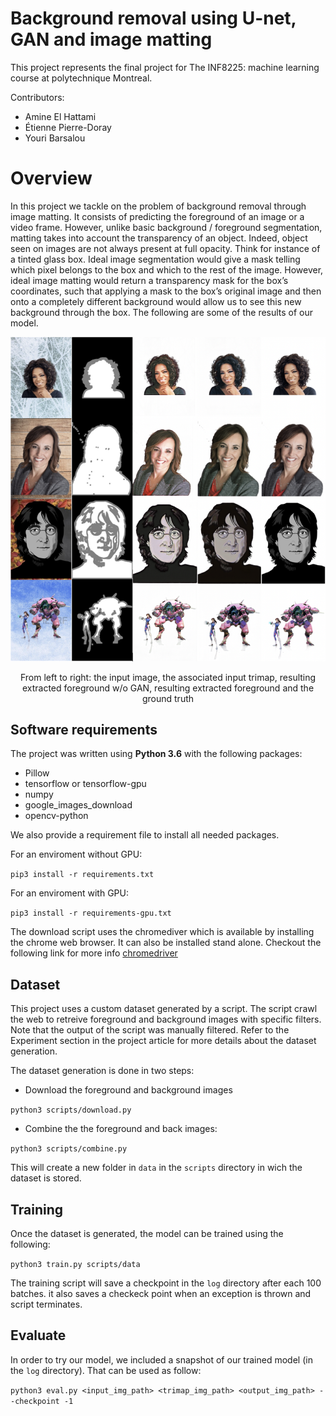 # Background removal using U-net, GAN and image matting
This project represents the final project for The INF8225: machine learning course at polytechnique Montreal.

Contributors:

- Amine El Hattami
- Étienne Pierre-Doray
- Youri Barsalou

# Overview
In this project we tackle on the problem of background removal through image matting. It consists of predicting the foreground of an image or a video frame. However, unlike basic background / foreground segmentation, matting takes into account the transparency of an object. Indeed, object seen on images are not always present at full opacity. Think for instance of a tinted glass box. Ideal image segmentation would give a mask telling which pixel belongs to the box and which to the rest of the image. However, ideal image matting would return a transparency mask for the box’s coordinates, such that applying a mask to the box’s original image and then onto a completely different background would allow us to see this new background through the box. The following are some of the results of our model.


![images/result.png](images/result.png)

<center>From left to right:  the input image, the associated input trimap, resulting extracted foreground w/o GAN, resulting extracted foreground and the ground truth</center>

## Software requirements

The project was written using **Python 3.6** with the following packages:

- Pillow
- tensorflow or tensorflow-gpu 
- numpy
- google\_images\_download
- opencv-python

We also provide a requirement file to install all needed packages.

For an enviroment without GPU:

`pip3 install -r requirements.txt`

For an enviroment with GPU:

`pip3 install -r requirements-gpu.txt`

The download script uses the chromediver which is available by installing the chrome web browser. It can also be installed stand alone. Checkout the following link for more info [chromedriver](https://sites.google.com/a/chromium.org/chromedriver/)

## Dataset

This project uses a custom dataset generated by a script. The script crawl the web to retreive foreground and background images with specific filters. Note that the output of the script was manually filtered. Refer to the Experiment section in the project article for more details about the dataset generation.

The dataset generation is done in two steps:

- Download the foreground and background images 

 `python3 scripts/download.py`

- Combine the the foreground and back images:
 
 `python3 scripts/combine.py`

This will create a new folder in `data` in the `scripts` directory in wich the dataset is stored.

## Training

Once the dataset is generated, the model can be trained using the following:

`python3 train.py scripts/data`

The training script will save a checkpoint in the `log` directory after each 100 batches. it also saves a checkeck point when an exception is thrown and script terminates.

## Evaluate
In order to try our model, we included a snapshot of our trained model (in the `log` directory). That can be used as follow:

`python3 eval.py <input_img_path> <trimap_img_path> <output_img_path> --checkpoint -1`
